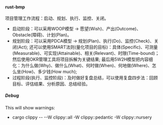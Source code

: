 

#### rust-bmp

项目管理工作流程：启动、规划、执行、监控、关闭。
- 启动阶段：可以采用WOOP模型 -> 愿望(Wish)、产出(Outcome)、Obstacle(障碍)、计划(Plan)。
- 规划阶段：可以采用PDCA模型 -> 规划(Plan)、执行(Do)、监控(Check)、关闭(Act); 还可以使用SMART法则(量化项目的目标)：具体(Specific)、可测量(Measurable)、可实现(Attainable)、相关(Relevant)、时限(Time-bound)；然后使用OKR管理工具将项目拆解为关键结果; 最后用5W2H模型把内容细化：为什么做(Why)、做什么(What)、何时做(When)、何地做(Where)、怎么坐(How)、多少钱(How much);
- 过程阶段(执行、监控阶段)：及时做好复盘总结，可以使用复盘四步法：回顾目标、评估结果、分析原因、总结经验。

##### Debug 

This will show warnings:
- cargo clippy -- --W clippy::all -W clippy::pedantic -W clippy::nursery